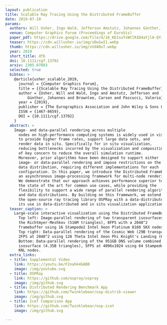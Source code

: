 ```yaml
---
layout: publication
title: Scalable Ray Tracing Using the Distributed FrameBuffer
date: 2019-07-10
params:
  authors: Will Usher, Ingo Wald, Jefferson Amstutz, Johannes Günther, Carson Brownlee, and Valerio Pascucci
  venue: Computer Graphics Forum (Proceedings of EuroVis)
  paper_pdf: https://drive.google.com/file/d/16_Kb1suTsWtlR1D4aYjlA-QYJ1fSkHp7/view?usp=sharing
  teaser: https://cdn.willusher.io/img/xDw1wI1.webp
  thumb: https://cdn.willusher.io/img/xVd40uT.webp
  year: 2019
  short_title: dfb
  doi: 10.1111/cgf.13702
  arxiv: 2305.07083
  selected: true
  bibtex: >
    @article{usher_scalable_2019,
      journal = {Computer Graphics Forum},
      title = {{Scalable Ray Tracing Using the Distributed FrameBuffer}},
      author = {Usher, Will and Wald, Ingo and Amstutz, Jefferson and
          Günther, Johannes and Brownlee, Carson and Pascucci, Valerio},
      year = {2019},
      publisher = {The Eurographics Association and John Wiley & Sons Ltd.},
      ISSN = {1467-8659},
      DOI = {10.1111/cgf.13702}
    }
  abstract: >
    Image- and data-parallel rendering across multiple
      nodes on high-performance computing systems is widely used in visualization
      to provide higher frame rates, support large data sets, and
      render data in situ. Specifically for in situ visualization,
      reducing bottlenecks incurred by the visualization and compositing is
      of key concern to reduce the overall simulation runtime.
      Moreover, prior algorithms have been designed to support either
      image- or data-parallel rendering and impose restrictions on the
      data distribution, requiring different implementations for each
      configuration. In this paper, we introduce the Distributed FrameBuffer,
      an asynchronous image-processing framework for multi-node rendering.
      We demonstrate that our approach achieves performance superior to
      the state of the art for common use cases, while providing the
      flexibility to support a wide range of parallel rendering algorithms
      and data distributions. By building on this framework, we extend
      the open-source ray tracing library OSPRay with a data-distributed API, enabling
      its use in data-distributed and in situ visualization applications.
  teaser_caption: >
    Large-scale interactive visualization using the Distributed FrameBuffer.
      Top left: Image-parallel rendering of two transparent isosurfaces from
      the Richtmyer-Meshkov (516M triangles), 8FPS with a 2048^2
      framebuffer using 16 Stampede2 Intel Xeon Platinum 8160 SKX nodes.
      Top right: Data-parallel rendering of the Cosmic Web (29B transparent spheres),
      2FPS at 2048^2 using 128 Theta Intel Xeon Phi Knight's Landing (KNL) nodes.
      Bottom: Data-parallel rendering of the 951GB DNS volume combined with a transparent
      isosurface (4.35B triangles), 5FPS at 4096x1024 using 64 Stampede2 Intel Xeon Phi
      KNL nodes.
  extra_links:
  - title: Supplemental Video
    link: https://youtu.be/F2nahk4GAB0
    image: /img/youtube.svg
  - title: OSPRay
    link: https://github.com/ospray/ospray
    image: /img/github.svg
  - title: Distributed Rendering Benchmark App
    link: https://github.com/Twinklebear/osp-distrib-viewer
    image: /img/github.svg
  - title: IceT Comparison App
    link: https://github.com/Twinklebear/osp-icet
    image: /img/github.svg

---
```

